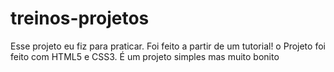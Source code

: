 # treinos-projetos
 Esse projeto eu fiz para praticar. Foi feito a partir de um tutorial!
 o Projeto foi feito com HTML5 e CSS3. É um projeto simples mas muito bonito
